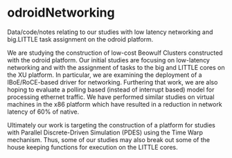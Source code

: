 odroidNetworking
================

Data/code/notes relating to our studies with low latency networking and big.LITTLE task assignment on the odroid platform.

We are studying the construction of low-cost Beowulf Clusters constructed with the odroid platform.  Our initial studies 
are focusing on low-latency networking and with the assignment of tasks to the big and LITTLE cores on the XU platform.  In particular, we are examining the deployment of a IBoE/RoCE-based driver for networking.  Furthering that work, we are also hoping to evaluate a polling based (instead of interrupt based) model for processing ethernet traffic.  We have performed similar studies on virtual machines in the x86 platform which have resulted in a reduction in network latency of 60% of native.  

Ultimately our work is targeting the construction of a platform for studies with Parallel Discrete-Driven Simulation (PDES) using the Time Warp mechanism.  Thus, some of our studies may also break out some of the house keeping functions for execution on the LITTLE cores. 
